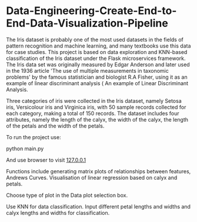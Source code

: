 # Data-Engineering-Create-End-to-End-Data-Visualization-Pipeline

The Iris dataset is probably one of the most used datasets in the fields of pattern recognition and machine learning, and many textbooks use this data for case studies. This project is based on data exploration and KNN-based classification of the Iris dataset under the Flask microservices framework. The Iris data set was originally measured by Edgar Anderson and later used in the 1936 article 'The use of multiple measurements in taxonomic problems' by the famous statistician and biologist R.A Fisher, using it as an example of linear discriminant analysis ( An example of Linear Discriminant Analysis. 

Three categories of iris were collected in the Iris dataset, namely Setosa iris, Versicolour iris and Virginica iris, with 50 sample records collected for each category, making a total of 150 records. The dataset includes four attributes, namely the length of the calyx, the width of the calyx, the length of the petals and the width of the petals.

To run the project use: 

python main.py

And use browser to visit [127.0.0.1](http://127.0.0.1:5000/)

Functions include generating matrix plots of relationships between features, Andrews Curves. Visualisation of linear regression based on calyx and petals.

Choose type of plot in the Data plot selection box.

Use KNN for data classification. Input different petal lengths and widths and calyx lengths and widths for classification.

